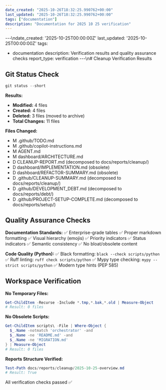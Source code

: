 ```yaml
---
date_created: "2025-10-26T18:32:25.990762+00:00"
last_updated: "2025-10-26T18:32:25.990762+00:00"
tags: ["documentation"]
description: "Documentation for 2025 10 25 verification"
---
```


---\ndate_created: '2025-10-25T00:00:00Z'
last_updated: '2025-10-25T00:00:00Z'
tags:

- documentation
  description: Verification results and quality assurance checks
  report_type: verification
  ---\n# Cleanup Verification Results

## Git Status Check

```powershell
git status --short
```

**Results:**

- **Modified:** 4 files
- **Created:** 4 files
- **Deleted:** 3 files (moved to archive)
- **Total Changes:** 11 files

**Files Changed:**

- M .github/TODO.md
- M .github/copilot-instructions.md
- M AGENT.md
- M dashboard/ARCHITECTURE.md
- D CLEANUP-REPORT.md (decomposed to docs/reports/cleanup/)
- D dashboard/IMPLEMENTATION.md (obsolete)
- D dashboard/REFACTOR-SUMMARY.md (obsolete)
- D .github/CLEANUP-SUMMARY.md (decomposed to docs/reports/cleanup/)
- D .github/DEVELOPMENT_DEBT.md (decomposed to docs/reports/debt/)
- D .github/PROJECT-SETUP-COMPLETE.md (decomposed to docs/reports/setup/)

## Quality Assurance Checks

**Documentation Standards:**
✅ Enterprise-grade tables
✅ Proper markdown formatting
✅ Visual hierarchy (emojis)
✅ Priority indicators
✅ Status indicators
✅ Semantic consistency
✅ No bloat/obsolete content

**Code Quality (Python):**
✅ Black formatting: `black --check scripts/python`
✅ Ruff linting: `ruff check scripts/python`
✅ Mypy type checking: `mypy --strict scripts/python`
✅ Modern type hints (PEP 585)

## Workspace Verification

**No Temporary Files:**

```powershell
Get-ChildItem -Recurse -Include *.tmp,*.bak,*.old | Measure-Object
# Result: 0 files
```

**No Obsolete Scripts:**

```powershell
Get-ChildItem scripts\ -File | Where-Object {
  $_.Name -notmatch 'orchestrator' -and
  $_.Name -ne 'README.md' -and
  $_.Name -ne 'MIGRATION.md'
} | Measure-Object
# Result: 0 files
```

**Reports Structure Verified:**

```powershell
Test-Path docs/reports/cleanup/2025-10-25-overview.md
# Result: True
```

All verification checks passed ✅
